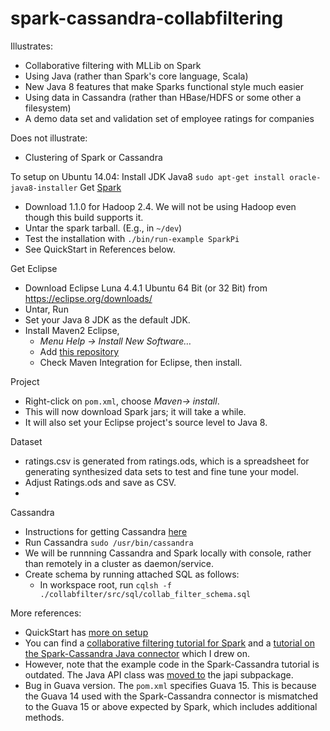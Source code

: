 spark-cassandra-collabfiltering
===============================

Illustrates:
- Collaborative filtering with MLLib on Spark 
- Using  Java (rather than Spark's core language, Scala)
- New Java 8 features that make Sparks functional style much easier
- Using data in Cassandra (rather than HBase/HDFS or some other a filesystem)
- A demo data set and validation set of employee ratings for companies 

Does not illustrate:
- Clustering of Spark or Cassandra

To setup on Ubuntu 14.04:
Install JDK Java8 
````sudo apt-get install oracle-java8-installer````
Get [Spark](http://spark.apache.org/downloads.html)
- Download 1.1.0 for Hadoop 2.4. We will not be using Hadoop even though this build supports it.
- Untar the spark tarball. (E.g., in ````~/dev````)
- Test the installation with 
````./bin/run-example SparkPi````
- See QuickStart in References below. 

Get Eclipse
- Download Eclipse Luna 4.4.1 Ubuntu 64 Bit (or 32 Bit) from https://eclipse.org/downloads/
- Untar, Run
- Set your Java 8 JDK as the default JDK.
- Install Maven2 Eclipse, 
    - *Menu Help -> Install New Software…*
    - Add [this repository](http://download.eclipse.org/technology/m2e/releases)
    - Check Maven Integration for Eclipse, then install.

Project 
- Right-click on ````pom.xml````, choose  *Maven-> install*.
- This will now download Spark jars; it will take a while.
- It will also set your Eclipse project's source level to Java 8.

Dataset
- ratings.csv is generated from ratings.ods, which is a spreadsheet for generating synthesized data sets to test and fine tune your model. 
- Adjust Ratings.ods and save as CSV.
- 
Cassandra
- Instructions for getting Cassandra [here](http://www.datastax.com/documentation/cassandra/2.0/cassandra/install/installDeb_t.html)
- Run Cassandra
````sudo /usr/bin/cassandra````
- We will be runnning Cassandra and Spark locally with console, rather than remotely in a cluster as daemon/service.
- Create schema by running attached SQL as follows:
    - In workspace root, run
     ````cqlsh -f ./collabfilter/src/sql/collab_filter_schema.sql````

More references:
- QuickStart has [more on setup](https://spark.apache.org/docs/1.1.0/quick-start.html)
- You can find a [collaborative filtering tutorial for Spark](https://spark.apache.org/docs/1.1.0/mllib-collaborative-filtering.html)  and a [tutorial on the Spark-Cassandra Java connector](http://www.datastax.com/dev/blog/accessing-cassandra-from-spark-in-java) which I drew on.
- However, note that the example code in the Spark-Cassandra tutorial is outdated. The Java API class was [moved to](https://github.com/datastax/spark-cassandra-connector/commit/36ad9cd6c13600144e3e27533587db926e41af2e)  the  japi subpackage.
- Bug in Guava version. The ````pom.xml```` specifies Guava 15. This is because the Guava 14 used with the Spark-Cassandra connector is mismatched to the Guava 15 or above expected by Spark, which includes additional methods.

 



